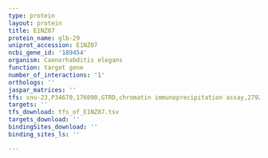```yaml
---
type: protein
layout: protein
title: E1NZ07
protein_name: glb-29
uniprot_accession: E1NZ07
ncbi_gene_id: '189454'
organism: Caenorhabditis elegans
function: target gene
number_of_interactions: '1'
orthologs: ''
jaspar_matrices: ''
tfs: snu-23,P34670,176090,GTRD,chromatin immunoprecipitation assay,27924024%5Buid%5D,No
targets: ''
tfs_download: tfs_of_E1NZ07.tsv
targets_download: ''
bindingSites_download: ''
binding_sites_ls: ''

---
```

